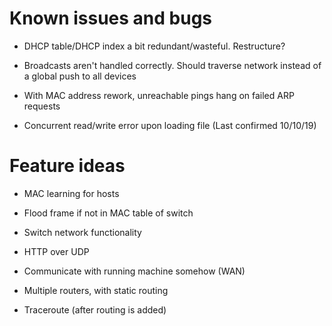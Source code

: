 # Known issues and bugs

- DHCP table/DHCP index a bit redundant/wasteful. Restructure?

- Broadcasts aren't handled correctly. Should traverse network instead of a global push to all devices

- With MAC address rework, unreachable pings hang on failed ARP requests

- Concurrent read/write error upon loading file (Last confirmed 10/10/19)

# Feature ideas
- MAC learning for hosts

- Flood frame if not in MAC table of switch

- Switch network functionality

- HTTP over UDP

- Communicate with running machine somehow (WAN)

- Multiple routers, with static routing

- Traceroute (after routing is added)
